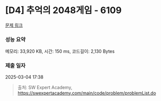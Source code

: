 # [D4] 추억의 2048게임 - 6109 

[문제 링크](https://swexpertacademy.com/main/code/problem/problemDetail.do?contestProbId=AWbrg9uabZsDFAWQ) 

### 성능 요약

메모리: 33,920 KB, 시간: 150 ms, 코드길이: 2,130 Bytes

### 제출 일자

2025-03-04 17:38



> 출처: SW Expert Academy, https://swexpertacademy.com/main/code/problem/problemList.do